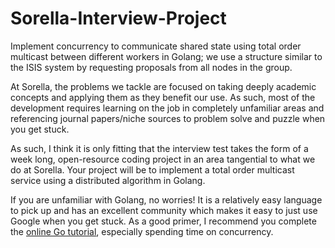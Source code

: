 # Sorella-Interview-Project
Implement concurrency to communicate shared state using total order multicast between different workers in Golang; we use a structure similar to the ISIS system by requesting proposals from all nodes in the group.


At Sorella, the problems we tackle are focused on taking deeply academic concepts and applying them as they benefit our use. As such, most of the development requires learning on the job in completely unfamiliar areas and referencing journal papers/niche sources to problem solve and puzzle when you get stuck.

As such, I think it is only fitting that the interview test takes the form of a week long, open-resource coding project in an area tangential to what we do at Sorella. Your project will be to implement a total order multicast service using a distributed algorithm in Golang.

If you are unfamiliar with Golang, no worries! It is a relatively easy language to pick up and has an excellent community which makes it easy to just use Google when you get stuck. As a good primer, I recommend you complete the [online Go tutorial](https://go.dev/tour/welcome/1), especially spending time on concurrency.
